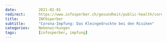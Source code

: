 ```yaml
---
date:          2021-02-01
redirect:      https://www.infosperber.ch/gesundheit/public-health/corona-impfung-das-kleingedruckte-bei-den-risiken/
title:         INFOsperber
subtitle:      "Corona-Impfung: Das Kleingedruckte bei den Risiken"
categories:    Nebenwirkungen
tags:          [infosperber, impfung]
---
```

